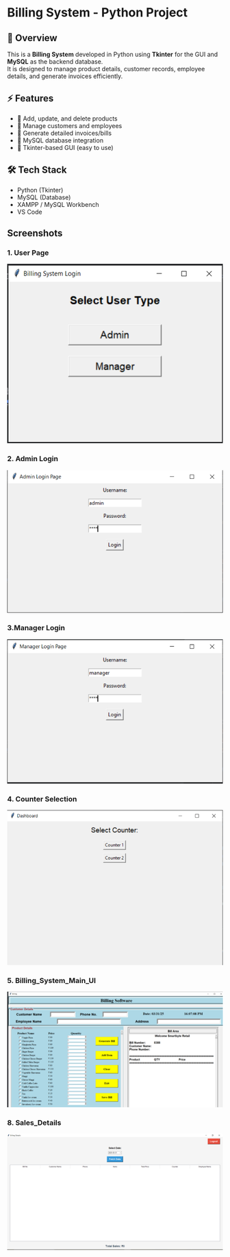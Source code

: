# Billing System - Python Project

## 📌 Overview
This is a **Billing System** developed in Python using **Tkinter** for the GUI and **MySQL** as the backend database.  
It is designed to manage product details, customer records, employee details, and generate invoices efficiently.

## ⚡ Features
- 🛒 Add, update, and delete products
- 👥 Manage customers and employees
- 📄 Generate detailed invoices/bills
- 💾 MySQL database integration
- 🎨 Tkinter-based GUI (easy to use)

## 🛠️ Tech Stack
- Python (Tkinter)
- MySQL (Database)
- XAMPP / MySQL Workbench
- VS Code
## Screenshots

### 1. User Page
![User Page](https://github.com/moneshpondhekar/Billing-System-Python/blob/main/user%20page.PNG)

### 2. Admin Login
![Admin Login](https://github.com/moneshpondhekar/Billing-System-Python/blob/main/admin_login.PNG)

### 3.Manager Login
![Manager Login](https://github.com/moneshpondhekar/Billing-System-Python/blob/main/manager_login.PNG)

### 4. Counter Selection
![Counter Selection](https://github.com/moneshpondhekar/Billing-System-Python/blob/main/counter_selection.PNG)

### 5. Billing_System_Main_UI
![Billing_System_Main_UI](https://github.com/moneshpondhekar/Billing-System-Python/blob/main/Billing_system_main_ui.PNG)

### 8. Sales_Details
![Sales_Details](https://github.com/moneshpondhekar/Billing-System-Python/blob/main/sales_detail.PNG)



